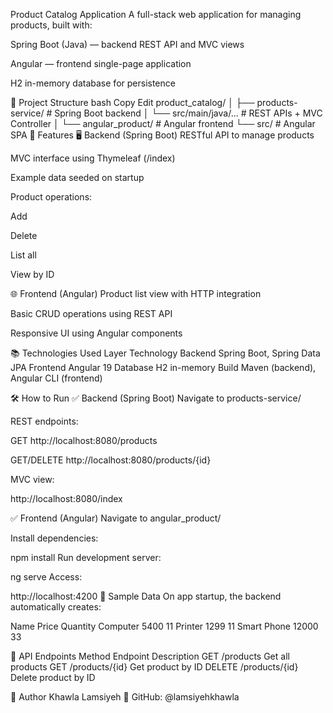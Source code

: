  Product Catalog Application
A full-stack web application for managing products, built with:

Spring Boot (Java) — backend REST API and MVC views

Angular — frontend single-page application

H2 in-memory database for persistence

📁 Project Structure
bash
Copy
Edit
product_catalog/
│
├── products-service/       # Spring Boot backend
│   └── src/main/java/...   # REST APIs + MVC Controller
│
└── angular_product/        # Angular frontend
    └── src/                # Angular SPA
🚀 Features
🖥 Backend (Spring Boot)
RESTful API to manage products

MVC interface using Thymeleaf (/index)

Example data seeded on startup

Product operations:

Add

Delete

List all

View by ID

🌐 Frontend (Angular)
Product list view with HTTP integration

Basic CRUD operations using REST API

Responsive UI using Angular components

📚 Technologies Used
Layer	Technology
Backend	Spring Boot, Spring Data JPA
Frontend	Angular 19
Database	H2 in-memory
Build	Maven (backend), Angular CLI (frontend)

🛠️ How to Run
✅ Backend (Spring Boot)
Navigate to products-service/

REST endpoints:

GET http://localhost:8080/products

GET/DELETE http://localhost:8080/products/{id}

MVC view:

http://localhost:8080/index

✅ Frontend (Angular)
Navigate to angular_product/

Install dependencies:

npm install
Run development server:

ng serve
Access:


http://localhost:4200
🔁 Sample Data
On app startup, the backend automatically creates:

Name	Price	Quantity
Computer	5400	11
Printer	1299	11
Smart Phone	12000	33

🧪 API Endpoints
Method	Endpoint	Description
GET	/products	Get all products
GET	/products/{id}	Get product by ID
DELETE	/products/{id}	Delete product by ID

📝 Author
Khawla Lamsiyeh
🔗 GitHub: @lamsiyehkhawla

